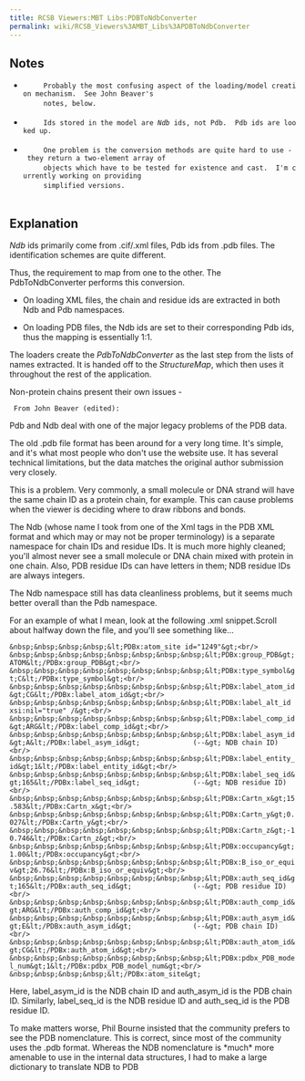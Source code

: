 ```yaml
---
title: RCSB Viewers:MBT Libs:PDBToNdbConverter
permalink: wiki/RCSB_Viewers%3AMBT_Libs%3APDBToNdbConverter
---
```


Notes
-----

-   `     Probably the most confusing aspect of the loading/model creation mechanism.  See John Beaver's`  
    `     notes, below.`  
    `   `
-   `     Ids stored in the model are `<em>`Ndb`</em>` ids, not Pdb.  Pdb ids are looked up.`  
    `   `
-   `     One problem is the conversion methods are quite hard to use - they return a two-element array of`  
    `     objects which have to be tested for existence and cast.  I'm currently working on providing`  
    `     simplified versions.`  
    `   `

Explanation
-----------

*Ndb* ids primarily come from .cif/.xml files, Pdb ids from .pdb files.
The identification schemes are quite different.

Thus, the requirement to map from one to the other. The
PdbToNdbConverter performs this conversion.

-   On loading XML files, the chain and residue ids are extracted in
    both Ndb and Pdb namespaces.

<!-- -->

-   On loading PDB files, the Ndb ids are set to their corresponding Pdb
    ids, thus the mapping is essentially 1:1.

The loaders create the *PdbToNdbConverter* as the last step from the
lists of names extracted. It is handed off to the *StructureMap*, which
then uses it throughout the rest of the application.

Non-protein chains present their own issues -

` From John Beaver (edited):`

  
  
Pdb and Ndb deal with one of the major legacy problems of the PDB data.

<!-- -->

  
  
The old .pdb file format has been around for a very long time. It's
simple, and it's what most people who don't use the website use. It has
several technical limitations, but the data matches the original author
submission very closely.

<!-- -->

  
  
This is a problem. Very commonly, a small molecule or DNA strand will
have the same chain ID as a protein chain, for example. This can cause
problems when the viewer is deciding where to draw ribbons and bonds.

<!-- -->

  
  
The Ndb (whose name I took from one of the Xml tags in the PDB XML
format and which may or may not be proper terminology) is a separate
namespace for chain IDs and residue IDs. It is much more highly cleaned;
you'll almost never see a small molecule or DNA chain mixed with protein
in one chain. Also, PDB residue IDs can have letters in them; NDB
residue IDs are always integers.

<!-- -->

  
  
The Ndb namespace still has data cleanliness problems, but it seems much
better overall than the Pdb namespace.

For an example of what I mean, look at the following .xml snippet.Scroll
about halfway down the file, and you'll see something like...

`
&nbsp;&nbsp;&nbsp;&nbsp;&lt;PDBx:atom_site id="1249"&gt;<br/>
&nbsp;&nbsp;&nbsp;&nbsp;&nbsp;&nbsp;&nbsp;&nbsp;&lt;PDBx:group_PDB&gt;ATOM&lt;/PDBx:group_PDB&gt;<br/>
&nbsp;&nbsp;&nbsp;&nbsp;&nbsp;&nbsp;&nbsp;&nbsp;&lt;PDBx:type_symbol&gt;C&lt;/PDBx:type_symbol&gt;<br/>
&nbsp;&nbsp;&nbsp;&nbsp;&nbsp;&nbsp;&nbsp;&nbsp;&lt;PDBx:label_atom_id&gt;CG&lt;/PDBx:label_atom_id&gt;<br/>
&nbsp;&nbsp;&nbsp;&nbsp;&nbsp;&nbsp;&nbsp;&nbsp;&lt;PDBx:label_alt_id xsi:nil="true" /&gt;<br/>
&nbsp;&nbsp;&nbsp;&nbsp;&nbsp;&nbsp;&nbsp;&nbsp;&lt;PDBx:label_comp_id&gt;ARG&lt;/PDBx:label_comp_id&gt;<br/>
&nbsp;&nbsp;&nbsp;&nbsp;&nbsp;&nbsp;&nbsp;&nbsp;&lt;PDBx:label_asym_id&gt;A&lt;/PDBx:label_asym_id&gt;             (--&gt; NDB chain ID)<br/>
&nbsp;&nbsp;&nbsp;&nbsp;&nbsp;&nbsp;&nbsp;&nbsp;&lt;PDBx:label_entity_id&gt;1&lt;/PDBx:label_entity_id&gt;<br/>
&nbsp;&nbsp;&nbsp;&nbsp;&nbsp;&nbsp;&nbsp;&nbsp;&lt;PDBx:label_seq_id&gt;165&lt;/PDBx:label_seq_id&gt;             (--&gt; NDB residue ID)<br/>
&nbsp;&nbsp;&nbsp;&nbsp;&nbsp;&nbsp;&nbsp;&nbsp;&lt;PDBx:Cartn_x&gt;15.583&lt;/PDBx:Cartn_x&gt;<br/>
&nbsp;&nbsp;&nbsp;&nbsp;&nbsp;&nbsp;&nbsp;&nbsp;&lt;PDBx:Cartn_y&gt;0.027&lt;/PDBx:Cartn_y&gt;<br/>
&nbsp;&nbsp;&nbsp;&nbsp;&nbsp;&nbsp;&nbsp;&nbsp;&lt;PDBx:Cartn_z&gt;-10.746&lt;/PDBx:Cartn_z&gt;<br/>
&nbsp;&nbsp;&nbsp;&nbsp;&nbsp;&nbsp;&nbsp;&nbsp;&lt;PDBx:occupancy&gt;1.00&lt;/PDBx:occupancy&gt;<br/>
&nbsp;&nbsp;&nbsp;&nbsp;&nbsp;&nbsp;&nbsp;&nbsp;&lt;PDBx:B_iso_or_equiv&gt;26.76&lt;/PDBx:B_iso_or_equiv&gt;<br/>
&nbsp;&nbsp;&nbsp;&nbsp;&nbsp;&nbsp;&nbsp;&nbsp;&lt;PDBx:auth_seq_id&gt;165&lt;/PDBx:auth_seq_id&gt;               (--&gt; PDB residue ID)<br/>
&nbsp;&nbsp;&nbsp;&nbsp;&nbsp;&nbsp;&nbsp;&nbsp;&lt;PDBx:auth_comp_id&gt;ARG&lt;/PDBx:auth_comp_id&gt;<br/>
&nbsp;&nbsp;&nbsp;&nbsp;&nbsp;&nbsp;&nbsp;&nbsp;&lt;PDBx:auth_asym_id&gt;E&lt;/PDBx:auth_asym_id&gt;               (--&gt; PDB chain ID)<br/>
&nbsp;&nbsp;&nbsp;&nbsp;&nbsp;&nbsp;&nbsp;&nbsp;&lt;PDBx:auth_atom_id&gt;CG&lt;/PDBx:auth_atom_id&gt;<br/>
&nbsp;&nbsp;&nbsp;&nbsp;&nbsp;&nbsp;&nbsp;&nbsp;&lt;PDBx:pdbx_PDB_model_num&gt;1&lt;/PDBx:pdbx_PDB_model_num&gt;<br/>
&nbsp;&nbsp;&nbsp;&nbsp;&lt;/PDBx:atom_site&gt;
`

  
  
Here, label\_asym\_id is the NDB chain ID and auth\_asym\_id is the PDB
chain ID. Similarly, label\_seq\_id is the NDB residue ID and
auth\_seq\_id is the PDB residue ID.

<!-- -->

  
  
To make matters worse, Phil Bourne insisted that the community prefers
to see the PDB nomenclature. This is correct, since most of the
community uses the .pdb format. Whereas the NDB nomenclature is \*much\*
more amenable to use in the internal data structures, I had to make a
large dictionary to translate NDB to PDB


